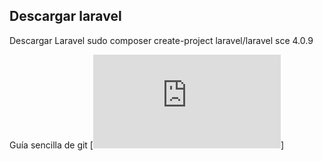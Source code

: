 ## Descargar laravel

Descargar Laravel
 sudo composer create-project laravel/laravel sce 4.0.9

Guía sencilla de git
[![Guía](http://rogerdudler.github.io/git-guide/index.es.html)]
